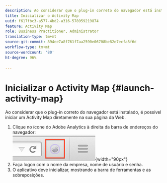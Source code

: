 ```yaml
---
description: Ao considerar que o plug-in correto do navegador está instalado, é possível iniciar um Activity Map diretamente na sua página da Web.
title: Inicializar o Activity Map
uuid: f617fbc3-a577-4bd2-a316-578959219874
feature: Activity Map
role: Business Practitioner, Administrator
translation-type: tm+mt
source-git-commit: 894ee7a8f761f7aa2590e06708be82e7ecfa3f6d
workflow-type: tm+mt
source-wordcount: '80'
ht-degree: 96%

---
```



# Inicializar o Activity Map {#launch-activity-map}

Ao considerar que o plug-in correto do navegador está instalado, é possível iniciar um Activity Map diretamente na sua página da Web.

1. Clique no ícone do Adobe Analytics à direita da barra de endereços do navegador:\
   ![](assets/an_icon.png){width=&quot;90px&quot;}
1. Faça logon com o nome da empresa, nome de usuário e senha.
1. O aplicativo deve inicializar, mostrando a barra de ferramentas e as sobreposições.

